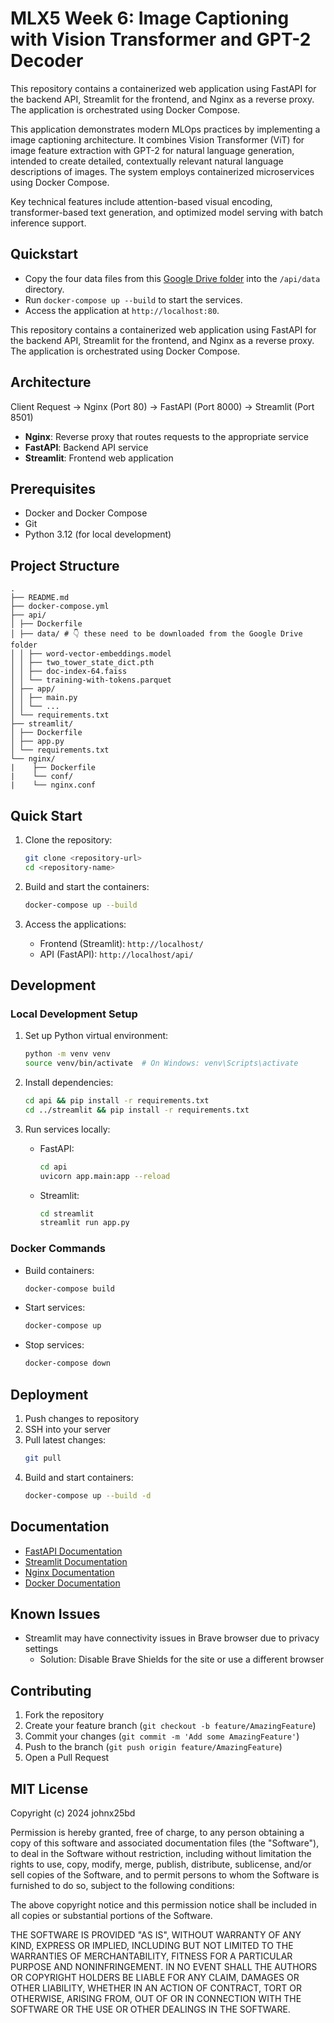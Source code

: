 # MLX5 Week 6: Image Captioning with Vision Transformer and GPT-2 Decoder

This repository contains a containerized web application using FastAPI for the backend API, Streamlit for the frontend, and Nginx as a reverse proxy. The application is orchestrated using Docker Compose.

This application demonstrates modern MLOps practices by implementing a image captioning architecture. It combines Vision Transformer (ViT) for image feature extraction with GPT-2 for natural language generation, intended to create detailed, contextually relevant natural language descriptions of images. The system employs containerized microservices using Docker Compose. 

Key technical features include attention-based visual encoding, transformer-based text generation, and optimized model serving with batch inference support.

## Quickstart

- Copy the four data files from this [Google Drive folder](https://drive.google.com/drive/folders/16aTFOtnjFngyJLgHIHA8S8n23hF9tItP?usp=drive_link) into the `/api/data` directory.
- Run `docker-compose up --build` to start the services.
- Access the application at `http://localhost:80`.

This repository contains a containerized web application using FastAPI for the backend API, Streamlit for the frontend, and Nginx as a reverse proxy. The application is orchestrated using Docker Compose.

## Architecture

Client Request → Nginx (Port 80) → FastAPI (Port 8000)
→ Streamlit (Port 8501)

- **Nginx**: Reverse proxy that routes requests to the appropriate service
- **FastAPI**: Backend API service
- **Streamlit**: Frontend web application

## Prerequisites

- Docker and Docker Compose
- Git
- Python 3.12 (for local development)

## Project Structure

```
.
├── README.md
├── docker-compose.yml
├── api/
│ ├── Dockerfile
│ ├── data/ # 👇 these need to be downloaded from the Google Drive folder
│ │ ├── word-vector-embeddings.model
│ │ ├── two_tower_state_dict.pth
│ │ ├── doc-index-64.faiss
│ │ └── training-with-tokens.parquet
│ ├── app/
│ │ ├── main.py
│ │ └── ...
│ └── requirements.txt
├── streamlit/
│ ├── Dockerfile
│ ├── app.py
│ └── requirements.txt
└── nginx/
|    ├── Dockerfile
|    └── conf/
|    └── nginx.conf
```

## Quick Start

1. Clone the repository:
   ```bash
   git clone <repository-url>
   cd <repository-name>
   ```

2. Build and start the containers:
   ```bash
   docker-compose up --build
   ```

3. Access the applications:
   - Frontend (Streamlit): `http://localhost/`
   - API (FastAPI): `http://localhost/api/`

## Development

### Local Development Setup

1. Set up Python virtual environment:
   ```bash
   python -m venv venv
   source venv/bin/activate  # On Windows: venv\Scripts\activate
   ```

2. Install dependencies:
   ```bash
   cd api && pip install -r requirements.txt
   cd ../streamlit && pip install -r requirements.txt
   ```

3. Run services locally:
   - FastAPI:
     ```bash
     cd api
     uvicorn app.main:app --reload
     ```
   - Streamlit:
     ```bash
     cd streamlit
     streamlit run app.py
     ```

### Docker Commands

- Build containers:
  ```bash
  docker-compose build
  ```

- Start services:
  ```bash
  docker-compose up
  ```

- Stop services:
  ```bash
  docker-compose down
  ```

## Deployment

1. Push changes to repository
2. SSH into your server
3. Pull latest changes:
   ```bash
   git pull
   ```
4. Build and start containers:
   ```bash
   docker-compose up --build -d
   ```

## Documentation

- [FastAPI Documentation](https://fastapi.tiangolo.com/)
- [Streamlit Documentation](https://docs.streamlit.io/)
- [Nginx Documentation](https://nginx.org/en/docs/)
- [Docker Documentation](https://docs.docker.com/)

## Known Issues

- Streamlit may have connectivity issues in Brave browser due to privacy settings
  - Solution: Disable Brave Shields for the site or use a different browser

## Contributing

1. Fork the repository
2. Create your feature branch (`git checkout -b feature/AmazingFeature`)
3. Commit your changes (`git commit -m 'Add some AmazingFeature'`)
4. Push to the branch (`git push origin feature/AmazingFeature`)
5. Open a Pull Request

## MIT License

Copyright (c) 2024 johnx25bd

Permission is hereby granted, free of charge, to any person obtaining a copy
of this software and associated documentation files (the "Software"), to deal
in the Software without restriction, including without limitation the rights
to use, copy, modify, merge, publish, distribute, sublicense, and/or sell
copies of the Software, and to permit persons to whom the Software is
furnished to do so, subject to the following conditions:

The above copyright notice and this permission notice shall be included in all
copies or substantial portions of the Software.

THE SOFTWARE IS PROVIDED "AS IS", WITHOUT WARRANTY OF ANY KIND, EXPRESS OR
IMPLIED, INCLUDING BUT NOT LIMITED TO THE WARRANTIES OF MERCHANTABILITY,
FITNESS FOR A PARTICULAR PURPOSE AND NONINFRINGEMENT. IN NO EVENT SHALL THE
AUTHORS OR COPYRIGHT HOLDERS BE LIABLE FOR ANY CLAIM, DAMAGES OR OTHER
LIABILITY, WHETHER IN AN ACTION OF CONTRACT, TORT OR OTHERWISE, ARISING FROM,
OUT OF OR IN CONNECTION WITH THE SOFTWARE OR THE USE OR OTHER DEALINGS IN THE
SOFTWARE.

